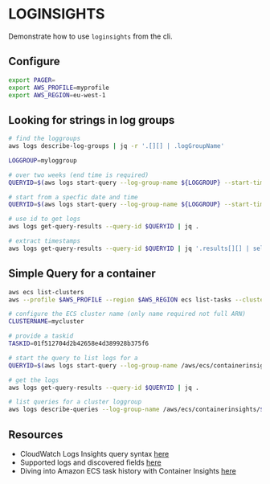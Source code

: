 # LOGINSIGHTS

Demonstrate how to use `loginsights` from the cli.  

## Configure

```sh
export PAGER=
export AWS_PROFILE=myprofile
export AWS_REGION=eu-west-1
```

## Looking for strings in log groups

```sh
# find the loggroups
aws logs describe-log-groups | jq -r '.[][] | .logGroupName' 

LOGGROUP=myloggroup

# over two weeks (end time is required)
QUERYID=$(aws logs start-query --log-group-name ${LOGGROUP} --start-time $(date -v-14d '+%s') --end-time $(date '+%s') --query-string "fields @timestamp, @message, @logStream, @log | filter @message like /EAI_AGAIN/ | sort @timestamp desc" | jq -r .queryId)

# start from a specfic date and time
QUERYID=$(aws logs start-query --log-group-name ${LOGGROUP} --start-time $(date -d "2023-12-14 12:00:00" +"%s") --end-time $(date '+%s') --query-string "fields @timestamp, @message, @logStream, @log | filter @message like /EAI_AGAIN/ | sort @timestamp desc" | jq -r .queryId)

# use id to get logs 
aws logs get-query-results --query-id $QUERYID | jq .

# extract timestamps
aws logs get-query-results --query-id $QUERYID | jq '.results[][] | select(.field == "@timestamp") | (.value)'
```

## Simple Query for a container

```sh
aws ecs list-clusters  
aws --profile $AWS_PROFILE --region $AWS_REGION ecs list-tasks --cluster "clusterARN"

# configure the ECS cluster name (only name required not full ARN)
CLUSTERNAME=mycluster

# provide a taskid 
TASKID=01f512704d2b42658e4d389928b375f6

# start the query to list logs for a 
QUERYID=$(aws logs start-query --log-group-name /aws/ecs/containerinsights/$CLUSTERNAME/performance --start-time $(date -v-1d '+%s')   --end-time $(date '+%s') --query-string "fields @timestamp, @message, @logStream, @log | filter Type='Container' and TaskId='$TASKID' | sort @timestamp desc | limit 20" | jq -r .queryId)

# get the logs
aws logs get-query-results --query-id $QUERYID | jq .

# list queries for a cluster loggroup
aws logs describe-queries --log-group-name /aws/ecs/containerinsights/$CLUSTERNAME/performance
```

## Resources

* CloudWatch Logs Insights query syntax [here](https://docs.aws.amazon.com/AmazonCloudWatch/latest/logs/CWL_QuerySyntax.html)  
* Supported logs and discovered fields [here](https://docs.aws.amazon.com/AmazonCloudWatch/latest/logs/CWL_AnalyzeLogData-discoverable-fields.html)
* Diving into Amazon ECS task history with Container Insights [here](https://nathanpeck.com/diving-into-amazon-ecs-task-history-with-container-insights/)  

